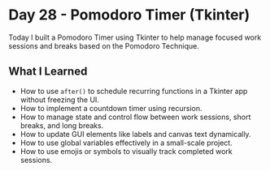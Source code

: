 # Day 28 - Pomodoro Timer (Tkinter)

Today I built a Pomodoro Timer using Tkinter to help manage focused work sessions and breaks based on the Pomodoro Technique.

## What I Learned
- How to use `after()` to schedule recurring functions in a Tkinter app without freezing the UI.
- How to implement a countdown timer using recursion.
- How to manage state and control flow between work sessions, short breaks, and long breaks.
- How to update GUI elements like labels and canvas text dynamically.
- How to use global variables effectively in a small-scale project.
- How to use emojis or symbols to visually track completed work sessions.
